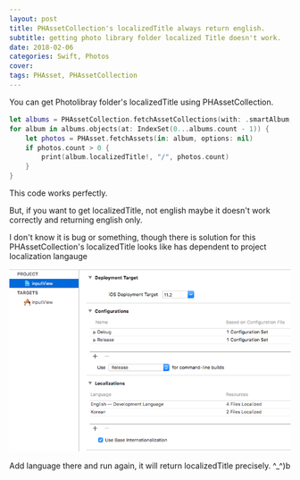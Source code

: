 ```yaml
---
layout: post
title: PHAssetCollection's localizedTitle always return english.
subtitle: getting photo library folder localized Title doesn't work.
date: 2018-02-06
categories: Swift, Photos
cover:
tags: PHAsset, PHAssetCollection
---
```


You can get Photolibray folder's localizedTitle using PHAssetCollection.

```swift
let albums = PHAssetCollection.fetchAssetCollections(with: .smartAlbum, subtype: .any, options: nil)
for album in albums.objects(at: IndexSet(0...albums.count - 1)) {
    let photos = PHAsset.fetchAssets(in: album, options: nil)
    if photos.count > 0 {
        print(album.localizedTitle!, "/", photos.count)
    }
}
```

This code works perfectly.

But, if you want to get localizedTitle, not english
maybe it doesn't work correctly and returning english only.

I don't know it is bug or something, though there is solution for this
PHAssetCollection's localizedTitle looks like has dependent to project localization langauge

![Alt text](https://raw.githubusercontent.com/JangDoRiOS/jangdorios.github.io/master/assets/img/2018-02-06-01-01.png)

Add language there and run again, it will return localizedTitle precisely. ^_^)b
